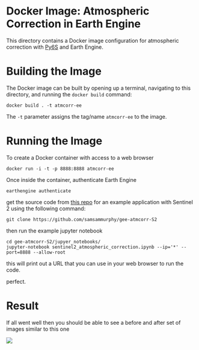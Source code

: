 # Docker Image: Atmospheric Correction in Earth Engine

This directory contains a Docker image configuration for atmospheric correction with [Py6S](http://py6s.readthedocs.io/en/latest/) and Earth Engine.

# Building the Image

The Docker image can be built by opening up a terminal, navigating to this
directory, and running the `docker build` command:

```
docker build . -t atmcorr-ee
```

The `-t` parameter assigns the tag/name `atmcorr-ee` to the image.

# Running the Image

To create a Docker container with access to a web browser

```
docker run -i -t -p 8888:8888 atmcorr-ee
```

Once inside the container, authenticate Earth Engine

`earthengine authenticate`

get the source code from [this repo](https://github.com/samsammurphy/gee-atmcorr-S2) for an example application with Sentinel 2 using the following command:

`git clone https://github.com/samsammurphy/gee-atmcorr-S2`

then run the example jupyter notebook

```
cd gee-atmcorr-S2/jupyer_notebooks/
jupyter-notebook sentinel2_atmospheric_correction.ipynb --ip='*' --port=8888 --allow-root
```

this will print out a URL that you can use in your web browser to run the code.

perfect.

# Result

If all went well then you should be able to see a before and after set of images similar to this one

![](https://media.githubusercontent.com/media/gee-community/ee-jupyter-contrib/atmcorr-ee/docker/atmcorr-ee/images/before_and_after.png)
